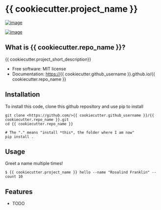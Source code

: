 {{ cookiecutter.project_name }}
================================

[![image](https://img.shields.io/travis/%7B%7B%20cookiecutter.github_username%20%7D%7D/%7B%7B%20cookiecutter.repo_name%20%7D%7D.svg)](https://travis-ci.org/%7B%7B%20cookiecutter.github_username%20%7D%7D/%7B%7B%20cookiecutter.repo_name%20%7D%7D)

[![image](https://img.shields.io/pypi/v/%7B%7B%20cookiecutter.repo_name%20%7D%7D.svg)](https://pypi.python.org/pypi/%7B%7B%20cookiecutter.repo_name%20%7D%7D)

What is {{ cookiecutter.repo_name }}?
-------------------------------------

{{ cookiecutter.project_short_description}}

-   Free software: MIT license
-   Documentation: <https://>{{ cookiecutter.github_username }}.github.io/{{
    cookiecutter.repo_name }}

Installation
------------

To install this code, clone this github repository and use pip to install

```
git clone <https://github.com/>{{ cookiecutter.github_username }}/{{ cookiecutter.repo_name }}.git 
cd {{ cookiecutter.repo_name }} 

# The "." means "install *this*, the folder where I am now"
pip install . 
```

Usage
-----

Greet a name multiple times!

```
$ {{ cookiecutter.project_name }} hello --name "Rosalind Franklin" --count 10 
```


Features
--------

-   TODO

